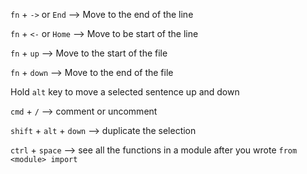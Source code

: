 `fn` + `->` or  `End` --> Move to the end of the line

`fn` + `<-` or `Home` --> Move to be start of the line

`fn` + `up` --> Move to the start of the file

`fn` + `down` --> Move to the end of the file



Hold `alt` key to move a selected sentence up and down



`cmd` + `/` --> comment or uncomment



`shift` + `alt` + `down` --> duplicate the selection

`ctrl` + `space` --> see all the functions in a module after you wrote `from <module> import`

